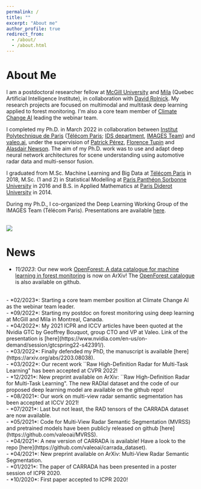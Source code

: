 ```yaml
---
permalink: /
title: ""
excerpt: "About me"
author_profile: true
redirect_from: 
  - /about/
  - /about.html
---
```


About Me
======

I am a postdoctoral researcher fellow at [McGill University](https://www.mcgill.ca/) and [Mila](https://mila.quebec/) (Quebec Artificial Intelligence Institute), in collaboration with [David Rolnick](https://davidrolnick.com/). My research projects are focused on multimodal and multitask deep learning applied to forest monitoring. I'm also a core team member of [Climate Change AI](https://www.climatechange.ai/) leading the webinar team.  

I completed my Ph.D. in March 2022 in collaboration between [Institut Polytechnique de Paris](https://www.ip-paris.fr/en) ([Télécom Paris](https://www.telecom-paris.fr/); [IDS department](https://www.telecom-paris.fr/en/the-school/teaching-research-departments/image-data-signal), [IMAGES Team](https://images.telecom-paristech.fr/)) and [valeo.ai](https://www.valeo.com/en/valeo-ai/), under the supervision of [Patrick Pérez](https://ptrckprz.github.io/), [Florence Tupin](https://perso.telecom-paristech.fr/tupin/) and [Alasdair Newson](https://sites.google.com/site/alasdairnewson/). The aim of my Ph.D. work was to use and adapt deep neural network architectures for scene understanding using automotive radar data and multi-sensor fusion.  

I graduated from M.Sc. Machine Learning and Big Data at [Télécom Paris](https://www.telecom-paris.fr/) in 2018, M.Sc. (1 and 2) in Statistical Modelling at [Paris Panthéon Sorbonne University](https://www.pantheonsorbonne.fr/) in 2016 and B.S. in Applied Mathematics at [Paris Diderot University](https://formations.univ-paris-diderot.fr/fr/index.html) in 2014.  

During my Ph.D., I co-organized the Deep Learning Working Group of the IMAGES Team (Télécom Paris). Presentations are available [here](https://dlwgtelecomparis.github.io/).  


<br/><img src='/images/quebec_forest.JPG'>


News
======
- *11/2023*: Our new work [OpenForest: A data catalogue for machine learning in forest monitoring](https://arxiv.org/abs/2311.00277) is now on ArXiv! The [OpenForest catalogue](https://github.com/RolnickLab/OpenForest) is also available on github.  
<br>  
- *02/2023*: Starting a core team member position at Climate Change AI as the webinar team leader.  
<br>
- *09/2022*: Starting my postdoc on forest monitoring using deep learning at McGill and Mila in Montreal, Canada.  
<br>
- *04/2022*: My 2021 ICPR and ICCV articles have been quoted at the Nvidia GTC by Geoffrey Bouquot, group CTO and VP at Valeo. Link of the presentation is [here](https://www.nvidia.com/en-us/on-demand/session/gtcspring22-s42391/).  
<br>
- *03/2022*: Finally defended my PhD, the manuscript is available [here](https://arxiv.org/abs/2203.08038).  
<br>
- *03/2022*: Our recent work ``Raw High-Definition Radar for Multi-Task Learning" has been accepted at CVPR 2022!  
<br>
- *12/2021*: New preprint available on ArXiv: ``Raw High-Definition Radar for Multi-Task Learning". The new RADIal dataset and the code of our proposed deep learning model are available on the github repo!  
<br>
- *08/2021*: Our work on multi-view radar semantic segmentation has been accepted at ICCV 2021!  
<br>
- *07/2021*: Last but not least, the RAD tensors of the CARRADA dataset are now available.  
<br>
- *05/2021*: Code for Multi-View Radar Semantic Segmentation (MVRSS) and pretrained models have been publicly released on github [here](https://github.com/valeoai/MVRSS).  
<br>
- *04/2021*: A new version of CARRADA is available! Have a look to the repo [here](https://github.com/valeoai/carrada_dataset).  
<br>
- *04/2021*: New preprint available on ArXiv: Multi-View Radar Semantic Segmentation.  
<br>
- *01/2021*: The paper of CARRADA has been presented in a poster session of ICPR 2020.  
<br>
- *10/2020*: First paper accepted to ICPR 2020!  


